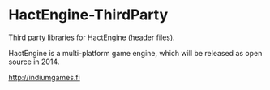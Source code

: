 HactEngine-ThirdParty
=====================

Third party libraries for HactEngine (header files).

HactEngine is a multi-platform game engine, which will be released as open source in 2014.

http://indiumgames.fi

